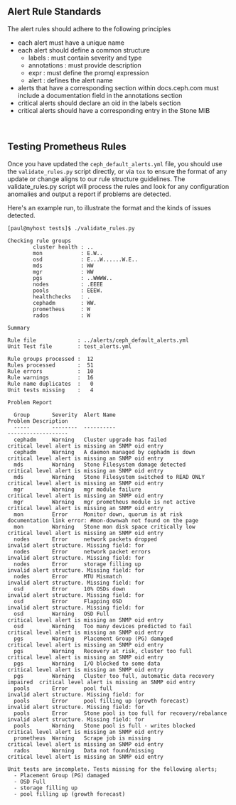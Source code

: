 
## Alert Rule Standards

The alert rules should adhere to the following principles
- each alert must have a unique name
- each alert should define a common structure
  - labels : must contain severity and type
  - annotations : must provide description
  - expr : must define the promql expression 
  - alert : defines the alert name 
- alerts that have a corresponding section within docs.ceph.com must include a 
  documentation field in the annotations section
- critical alerts should declare an oid in the labels section
- critical alerts should have a corresponding entry in the Stone MIB

&nbsp;
## Testing Prometheus Rules
Once you have updated the `ceph_default_alerts.yml` file, you should use the 
`validate_rules.py` script directly, or via `tox` to ensure the format of any update 
or change aligns to our rule structure guidelines. The validate_rules.py script will
process the rules and look for any configuration anomalies and output a report if
problems are detected.

Here's an example run, to illustrate the format and the kinds of issues detected.

```
[paul@myhost tests]$ ./validate_rules.py 

Checking rule groups
        cluster health : ..
        mon            : E.W..
        osd            : E...W......W.E..
        mds            : WW
        mgr            : WW
        pgs            : ..WWWW..
        nodes          : .EEEE
        pools          : EEEW.
        healthchecks   : .
        cephadm        : WW.
        prometheus     : W
        rados          : W

Summary

Rule file             : ../alerts/ceph_default_alerts.yml
Unit Test file        : test_alerts.yml

Rule groups processed :  12
Rules processed       :  51
Rule errors           :  10
Rule warnings         :  16
Rule name duplicates  :   0
Unit tests missing    :   4

Problem Report

  Group       Severity  Alert Name                                          Problem Description
  -----       --------  ----------                                          -------------------
  cephadm     Warning   Cluster upgrade has failed                          critical level alert is missing an SNMP oid entry
  cephadm     Warning   A daemon managed by cephadm is down                 critical level alert is missing an SNMP oid entry
  mds         Warning   Stone Filesystem damage detected                     critical level alert is missing an SNMP oid entry
  mds         Warning   Stone Filesystem switched to READ ONLY               critical level alert is missing an SNMP oid entry
  mgr         Warning   mgr module failure                                  critical level alert is missing an SNMP oid entry
  mgr         Warning   mgr prometheus module is not active                 critical level alert is missing an SNMP oid entry
  mon         Error     Monitor down, quorum is at risk                     documentation link error: #mon-downwah not found on the page
  mon         Warning   Stone mon disk space critically low                  critical level alert is missing an SNMP oid entry
  nodes       Error     network packets dropped                             invalid alert structure. Missing field: for
  nodes       Error     network packet errors                               invalid alert structure. Missing field: for
  nodes       Error     storage filling up                                  invalid alert structure. Missing field: for
  nodes       Error     MTU Mismatch                                        invalid alert structure. Missing field: for
  osd         Error     10% OSDs down                                       invalid alert structure. Missing field: for
  osd         Error     Flapping OSD                                        invalid alert structure. Missing field: for
  osd         Warning   OSD Full                                            critical level alert is missing an SNMP oid entry
  osd         Warning   Too many devices predicted to fail                  critical level alert is missing an SNMP oid entry
  pgs         Warning   Placement Group (PG) damaged                        critical level alert is missing an SNMP oid entry
  pgs         Warning   Recovery at risk, cluster too full                  critical level alert is missing an SNMP oid entry
  pgs         Warning   I/O blocked to some data                            critical level alert is missing an SNMP oid entry
  pgs         Warning   Cluster too full, automatic data recovery impaired  critical level alert is missing an SNMP oid entry
  pools       Error     pool full                                           invalid alert structure. Missing field: for
  pools       Error     pool filling up (growth forecast)                   invalid alert structure. Missing field: for
  pools       Error     Stone pool is too full for recovery/rebalance        invalid alert structure. Missing field: for
  pools       Warning   Stone pool is full - writes blocked                  critical level alert is missing an SNMP oid entry
  prometheus  Warning   Scrape job is missing                               critical level alert is missing an SNMP oid entry
  rados       Warning   Data not found/missing                              critical level alert is missing an SNMP oid entry

Unit tests are incomplete. Tests missing for the following alerts;
  - Placement Group (PG) damaged
  - OSD Full
  - storage filling up
  - pool filling up (growth forecast)

```

